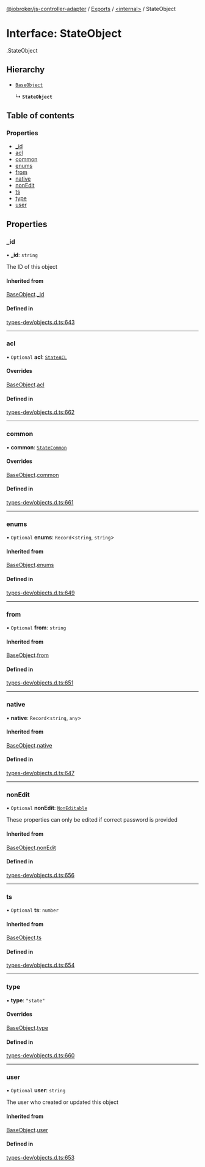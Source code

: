 [@iobroker/js-controller-adapter](../README.md) / [Exports](../modules.md) / [<internal\>](../modules/internal_.md) / StateObject

# Interface: StateObject

[<internal>](../modules/internal_.md).StateObject

## Hierarchy

- [`BaseObject`](internal_.BaseObject.md)

  ↳ **`StateObject`**

## Table of contents

### Properties

- [\_id](internal_.StateObject.md#_id)
- [acl](internal_.StateObject.md#acl)
- [common](internal_.StateObject.md#common)
- [enums](internal_.StateObject.md#enums)
- [from](internal_.StateObject.md#from)
- [native](internal_.StateObject.md#native)
- [nonEdit](internal_.StateObject.md#nonedit)
- [ts](internal_.StateObject.md#ts)
- [type](internal_.StateObject.md#type)
- [user](internal_.StateObject.md#user)

## Properties

### \_id

• **\_id**: `string`

The ID of this object

#### Inherited from

[BaseObject](internal_.BaseObject.md).[_id](internal_.BaseObject.md#_id)

#### Defined in

[types-dev/objects.d.ts:643](https://github.com/ioBroker/ioBroker.js-controller/blob/b9cc8f0d/packages/types-dev/objects.d.ts#L643)

___

### acl

• `Optional` **acl**: [`StateACL`](internal_.StateACL.md)

#### Overrides

[BaseObject](internal_.BaseObject.md).[acl](internal_.BaseObject.md#acl)

#### Defined in

[types-dev/objects.d.ts:662](https://github.com/ioBroker/ioBroker.js-controller/blob/b9cc8f0d/packages/types-dev/objects.d.ts#L662)

___

### common

• **common**: [`StateCommon`](internal_.StateCommon.md)

#### Overrides

[BaseObject](internal_.BaseObject.md).[common](internal_.BaseObject.md#common)

#### Defined in

[types-dev/objects.d.ts:661](https://github.com/ioBroker/ioBroker.js-controller/blob/b9cc8f0d/packages/types-dev/objects.d.ts#L661)

___

### enums

• `Optional` **enums**: `Record`<`string`, `string`\>

#### Inherited from

[BaseObject](internal_.BaseObject.md).[enums](internal_.BaseObject.md#enums)

#### Defined in

[types-dev/objects.d.ts:649](https://github.com/ioBroker/ioBroker.js-controller/blob/b9cc8f0d/packages/types-dev/objects.d.ts#L649)

___

### from

• `Optional` **from**: `string`

#### Inherited from

[BaseObject](internal_.BaseObject.md).[from](internal_.BaseObject.md#from)

#### Defined in

[types-dev/objects.d.ts:651](https://github.com/ioBroker/ioBroker.js-controller/blob/b9cc8f0d/packages/types-dev/objects.d.ts#L651)

___

### native

• **native**: `Record`<`string`, `any`\>

#### Inherited from

[BaseObject](internal_.BaseObject.md).[native](internal_.BaseObject.md#native)

#### Defined in

[types-dev/objects.d.ts:647](https://github.com/ioBroker/ioBroker.js-controller/blob/b9cc8f0d/packages/types-dev/objects.d.ts#L647)

___

### nonEdit

• `Optional` **nonEdit**: [`NonEditable`](internal_.NonEditable.md)

These properties can only be edited if correct password is provided

#### Inherited from

[BaseObject](internal_.BaseObject.md).[nonEdit](internal_.BaseObject.md#nonedit)

#### Defined in

[types-dev/objects.d.ts:656](https://github.com/ioBroker/ioBroker.js-controller/blob/b9cc8f0d/packages/types-dev/objects.d.ts#L656)

___

### ts

• `Optional` **ts**: `number`

#### Inherited from

[BaseObject](internal_.BaseObject.md).[ts](internal_.BaseObject.md#ts)

#### Defined in

[types-dev/objects.d.ts:654](https://github.com/ioBroker/ioBroker.js-controller/blob/b9cc8f0d/packages/types-dev/objects.d.ts#L654)

___

### type

• **type**: ``"state"``

#### Overrides

[BaseObject](internal_.BaseObject.md).[type](internal_.BaseObject.md#type)

#### Defined in

[types-dev/objects.d.ts:660](https://github.com/ioBroker/ioBroker.js-controller/blob/b9cc8f0d/packages/types-dev/objects.d.ts#L660)

___

### user

• `Optional` **user**: `string`

The user who created or updated this object

#### Inherited from

[BaseObject](internal_.BaseObject.md).[user](internal_.BaseObject.md#user)

#### Defined in

[types-dev/objects.d.ts:653](https://github.com/ioBroker/ioBroker.js-controller/blob/b9cc8f0d/packages/types-dev/objects.d.ts#L653)
